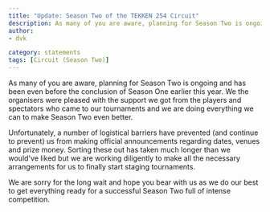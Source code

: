 ```yaml
---
title: "Update: Season Two of the TEKKEN 254 Circuit"
description: As many of you are aware, planning for Season Two is ongoing and has been even before the conclusion of Season One earlier this year.
author:
- dvk

category: statements
tags: [Circuit (Season Two)]
---
```

As many of you are aware, planning for Season Two is ongoing and has been even before the conclusion of Season One earlier this year. We the organisers were pleased with the support we got from the players and spectators who came to our tournaments and we are doing everything we can to make Season Two even better. 

Unfortunately, a number of logistical barriers have prevented (and continue to prevent) us from making official announcements regarding dates, venues and prize money. Sorting these out has taken much longer than we would've liked but we are working diligently to make all the necessary arrangements for us to finally start staging tournaments.

We are sorry for the long wait and hope you bear with us as we do our best to get everything ready for a successful Season Two full of intense competition.